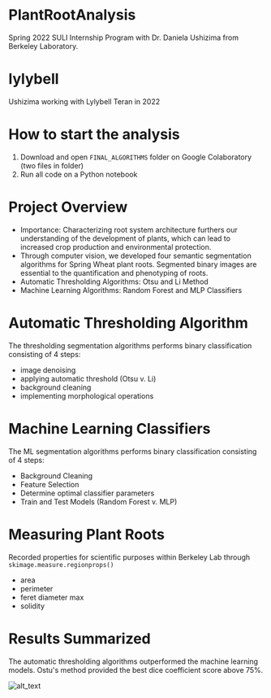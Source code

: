 # PlantRootAnalysis
Spring 2022 SULI Internship Program with Dr. Daniela Ushizima from Berkeley Laboratory. 

# lylybell
Ushizima working with Lylybell Teran in 2022

# How to start the analysis
1. Download and open `FINAL_ALGORITHMS` folder on Google Colaboratory (two files in folder)
2. Run all code on a Python notebook

# Project Overview 
- Importance: Characterizing root system architecture furthers our understanding of the development of plants, which can lead to increased crop production and environmental protection. 
- Through computer vision, we developed four semantic segmentation algorithms for Spring Wheat plant roots. Segmented binary images are essential to the quantification and phenotyping of roots. 
- Automatic Thresholding Algorithms: Otsu and Li Method
- Machine Learning Algorithms: Random Forest and MLP Classifiers


# Automatic Thresholding Algorithm
The thresholding segmentation algorithms performs binary classification consisting of 4 steps: 
- image denoising
- applying automatic threshold (Otsu v. Li)
- background cleaning
- implementing morphological operations


# Machine Learning Classifiers
The ML segmentation algorithms performs binary classification consisting of 4 steps: 
- Background Cleaning
- Feature Selection
- Determine optimal classifier parameters
- Train and Test Models (Random Forest v. MLP)

# Measuring Plant Roots
Recorded properties for scientific purposes within Berkeley Lab through `skimage.measure.regionprops()`
- area
- perimeter
- feret diameter max
- solidity 

# Results Summarized
The automatic thresholding algorithms outperformed the machine learning models. Ostu's method provided the best dice coefficient score above 75%. 

![alt_text](https://github.com/dani-lbnl/lylybell/blob/main/Summary_Algorithms.png)
